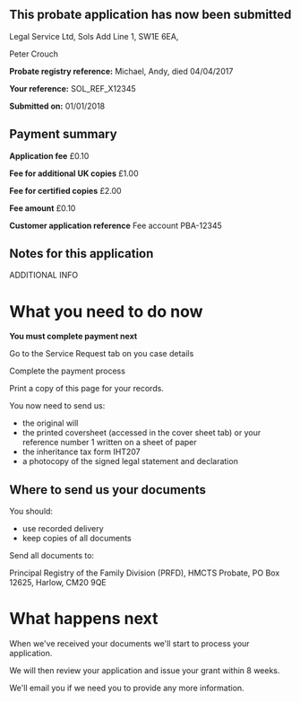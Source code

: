 This probate application has now been submitted
-------------------------------------------------

Legal Service Ltd, Sols Add Line 1, SW1E 6EA, 

Peter Crouch

**Probate registry reference:**
Michael, Andy, died 04/04/2017

**Your reference:** SOL_REF_X12345

**Submitted on:** 01/01/2018

Payment summary
-------------------------------------------------
**Application fee** &pound;0.10

**Fee for additional UK copies** &pound;1.00

**Fee for certified copies** &pound;2.00

**Fee amount** &pound;0.10

**Customer application reference** Fee account PBA-12345

Notes for this application
-------------------------------------------------

ADDITIONAL INFO

What you need to do now
==================================================
**You must complete payment next**

Go to the Service Request tab on you case details

Complete the payment process

Print a copy of this page for your records. 
 
You now need to send us:

*   the original will
*   the printed coversheet (accessed in the cover sheet tab) or your reference number 1 written on a sheet of paper
*   the inheritance tax form IHT207
*   a photocopy of the signed legal statement and declaration

Where to send us your documents
-------------------------------

You should:

*   use recorded delivery
*   keep copies of all documents

Send all documents to:

Principal Registry of the Family Division (PRFD),
HMCTS Probate,
PO Box 12625,
Harlow,
CM20 9QE

What happens next
=================

When we've received your documents we'll start to process your application.

We will then review your application and issue your grant within 8 weeks.

We'll email you if we need you to provide any more information.
